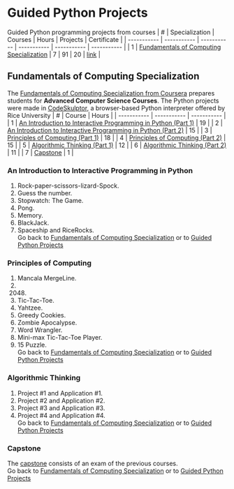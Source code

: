 # Guided Python Projects
Guided Python programming projects from courses
| # | Specialization | Courses | Hours | Projects | Certificate |
| ----------- | ----------- | ----------- | ----------- | ----------- | ----------- |
| 1 | [Fundamentals of Computing Specialization](#fundamentals-of-computing-specialization) | 7 | 91 | 20 | [link](https://coursera.org/share/1747c8e31dca9e845a27820482c94501) |

## Fundamentals of Computing Specialization
The [Fundamentals of Computing Specialization from Coursera](https://www.coursera.org/specializations/computer-fundamentals) prepares students for **Advanced Computer Science Courses**.
The Python projects were made in [CodeSkulptor](https://py2.codeskulptor.org/), a browser-based Python interpreter offered by Rice University
| # | Course | Hours |
| ----------- | ----------- | ----------- |
| 1 | [An Introduction to Interactive Programming in Python (Part 1)](#an-introduction-to-interactive-programming-in-python) | 19 |
| 2 | [An Introduction to Interactive Programming in Python (Part 2)](#an-introduction-to-interactive-programming-in-python) | 15 |
| 3 | [Principles of Computing (Part 1)](#principles-of-computing) | 18 |
| 4 | [Principles of Computing (Part 2)](#principles-of-computing) | 15 |
| 5 | [Algorithmic Thinking (Part 1)](#algorithmic-thinking) | 12 |
| 6 | [Algorithmic Thinking (Part 2)](#algorithmic-thinking) | 11 |
| 7 | [Capstone](#capstone) | 1 |
### An Introduction to Interactive Programming in Python
1. Rock-paper-scissors-lizard-Spock.
2. Guess the number.
3. Stopwatch: The Game.
4. Pong.
5. Memory.
6. BlackJack.
7. Spaceship and RiceRocks.<br>
Go back to [Fundamentals of Computing Specialization](#fundamentals-of-computing-specialization)
or to [Guided Python Projects](#guided-python-projects)
### Principles of Computing
1. Mancala	MergeLine.
2. 2048.
3. Tic-Tac-Toe.
4. Yahtzee.
5. Greedy Cookies.
6. Zombie Apocalypse.
7. Word Wrangler.
8. Mini-max Tic-Tac-Toe Player.
9. 15 Puzzle.<br>
Go back to [Fundamentals of Computing Specialization](#fundamentals-of-computing-specialization)
or to [Guided Python Projects](#guided-python-projects)
### Algorithmic Thinking
1. Project #1 and Application #1.
3. Project #2 and Application #2.
5. Project #3 and Application #3.
7. Project #4 and Application #4.<br>
Go back to [Fundamentals of Computing Specialization](#fundamentals-of-computing-specialization)
or to [Guided Python Projects](#guided-python-projects)
### Capstone
The [capstone](https://www.coursera.org/learn/fundamentals-of-computing-capstone?specialization=computer-fundamentals) consists of an exam of the previous courses.<br>
Go back to [Fundamentals of Computing Specialization](#fundamentals-of-computing-specialization)
or to [Guided Python Projects](#guided-python-projects)
